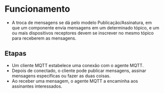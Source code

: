 # Funcionamento

- A troca de mensagens se dá pelo modelo Publicação/Assinatura, em que um componente envia mensagens em um determinado tópico, e um ou mais dispositivos receptores devem se inscrever no mesmo tópico para receberem as mensagens.

## Etapas

- Um cliente MQTT estabelece uma conexão com o agente MQTT.
- Depois de conectado, o cliente pode publicar mensagens, assinar mensagens específicas ou fazer as duas coisas.
- Ao receber uma mensagem, o agente MQTT a encaminha aos assinantes interessados.

